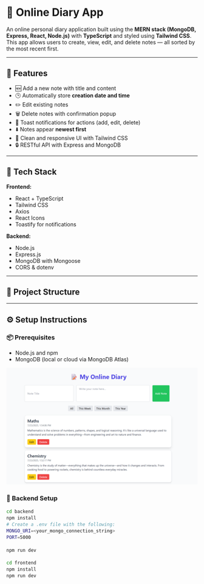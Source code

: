 # 📝 Online Diary App

An online personal diary application built using the **MERN stack (MongoDB, Express, React, Node.js)** with **TypeScript** and styled using **Tailwind CSS**. This app allows users to create, view, edit, and delete notes — all sorted by the most recent first.

---

## 🚀 Features

- 🆕 Add a new note with title and content
- 🕒 Automatically store **creation date and time**
- ✏️ Edit existing notes
- 🗑️ Delete notes with confirmation popup
- 🔔 Toast notifications for actions (add, edit, delete)
- ⬇️ Notes appear **newest first**
- 🎨 Clean and responsive UI with Tailwind CSS
- 🔒 RESTful API with Express and MongoDB

---

## 🧱 Tech Stack

**Frontend:**
- React + TypeScript
- Tailwind CSS
- Axios
- React Icons
- Toastify for notifications

**Backend:**
- Node.js
- Express.js
- MongoDB with Mongoose
- CORS & dotenv

---

## 📁 Project Structure


---

## ⚙️ Setup Instructions

### 📦 Prerequisites
- Node.js and npm
- MongoDB (local or cloud via MongoDB Atlas)

![Home Page](screenshots/Screenshot%202025-07-23%20173754.png)


### 🧩 Backend Setup

```bash
cd backend
npm install
# Create a .env file with the following:
MONGO_URI=<your_mongo_connection_string>
PORT=5000

npm run dev

cd frontend
npm install
npm run dev


